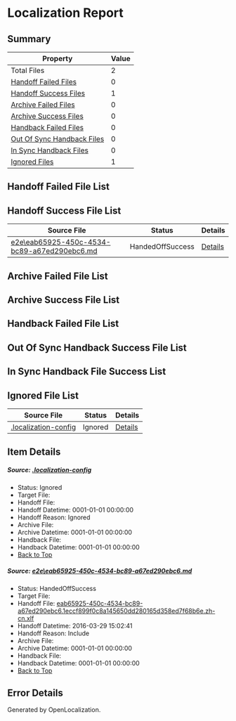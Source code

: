 # <a name='report-top'></a> Localization Report

## Summary
 Property | Value 
 -------- | ----- 
 Total Files | 2
[ Handoff Failed Files ](#handoff-failed-list)| 0
[ Handoff Success Files ](#handoff-success-list)| 1
[ Archive Failed Files ](#archive-failed-list)| 0
[ Archive Success Files ](#archive-success-list)| 0
[ Handback Failed Files ](#handback-failed-list)| 0
[ Out Of Sync Handback Files ](#outofsync-handback-success-list)| 0
[ In Sync Handback Files ](#insync-handback-success-list)| 0
[ Ignored Files ](#ignored-list)| 1

## <a name='handoff-failed-list'></a> Handoff Failed File List

## <a name='handoff-success-list'></a> Handoff Success File List
 Source File | Status | Details 
 ----------- | ------ | ------- 
 [e2e\eab65925-450c-4534-bc89-a67ed290ebc6.md](https://github.com/OpenLocalizationTest/oltest/blob/fc6f78d93f4984eb4a4eec6e7b1c383277b3f1db/e2e/eab65925-450c-4534-bc89-a67ed290ebc6.md) | HandedOffSuccess | [Details](#a03fb365ffe4898c3af8153fe511b6632bf55a711)

## <a name='archive-failed-list'></a> Archive Failed File List

## <a name='archive-success-list'></a> Archive Success File List

## <a name='handback-failed-list'></a> Handback Failed File List

## <a name='outofsync-handback-success-list'></a> Out Of Sync Handback Success File List

## <a name='insync-handback-success-list'></a> In Sync Handback File Success List

## <a name='ignored-list'></a> Ignored File List
 Source File | Status | Details 
 ----------- | ------ | ------- 
 [.localization-config](https://github.com/OpenLocalizationTest/oltest/blob/fc6f78d93f4984eb4a4eec6e7b1c383277b3f1db/.localization-config) | Ignored | [Details](#66aca4b1c2f43b14ec41e0e427345df94af1d5e10)

## Item Details
##### <a name='66aca4b1c2f43b14ec41e0e427345df94af1d5e10'></a> Source: [.localization-config](https://github.com/OpenLocalizationTest/oltest/blob/fc6f78d93f4984eb4a4eec6e7b1c383277b3f1db/.localization-config)
* Status: Ignored
* Target File: 
* Handoff File: 
* Handoff Datetime: 0001-01-01 00:00:00
* Handoff Reason: Ignored
* Archive File: 
* Archive Datetime: 0001-01-01 00:00:00
* Handback File: 
* Handback Datetime: 0001-01-01 00:00:00
* [Back to Top](#report-top)

##### <a name='a03fb365ffe4898c3af8153fe511b6632bf55a711'></a> Source: [e2e\eab65925-450c-4534-bc89-a67ed290ebc6.md](https://github.com/OpenLocalizationTest/oltest/blob/fc6f78d93f4984eb4a4eec6e7b1c383277b3f1db/e2e/eab65925-450c-4534-bc89-a67ed290ebc6.md)
* Status: HandedOffSuccess
* Target File: 
* Handoff File: [eab65925-450c-4534-bc89-a67ed290ebc6.1eccf899f0c8a145650dd280165d358ed7f68b6e.zh-cn.xlf](https://github.com/OpenLocalizationTestOrg/olhandoff-e2e/blob/75b354a3c2ad592f6691f3d5a75c8d81a4b6aad9/ol-handoff/OpenLocalizationTestOrg/oltest.zh-cn/ci/ht/eab65925-450c-4534-bc89-a67ed290ebc6.1eccf899f0c8a145650dd280165d358ed7f68b6e.zh-cn.xlf)
* Handoff Datetime: 2016-03-29 15:02:41
* Handoff Reason: Include
* Archive File: 
* Archive Datetime: 0001-01-01 00:00:00
* Handback File: 
* Handback Datetime: 0001-01-01 00:00:00
* [Back to Top](#report-top)


## Error Details

Generated by OpenLocalization.
